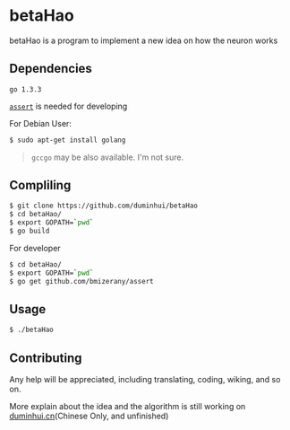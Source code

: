 # betaHao

betaHao is a program to implement a new idea on how the neuron works

## Dependencies

`go 1.3.3`

[`assert`](https://github.com/bmizerany/assert) is needed for developing

For Debian User:

```bash
$ sudo apt-get install golang
```
> `gccgo` may be also available. I'm not sure.

## Compliling

```bash 
$ git clone https://github.com/duminhui/betaHao
$ cd betaHao/
$ export GOPATH=`pwd`
$ go build
```

For developer

```bash
$ cd betaHao/
$ export GOPATH=`pwd`
$ go get github.com/bmizerany/assert
```

## Usage

```bash
$ ./betaHao
```

## Contributing

Any help will be appreciated, including translating, coding, wiking, and so on.

More explain about the idea and the algorithm is still working on [duminhui.cn](http://duminhui.cn/post/article/neuron-simulation)(Chinese Only, and unfinished)
